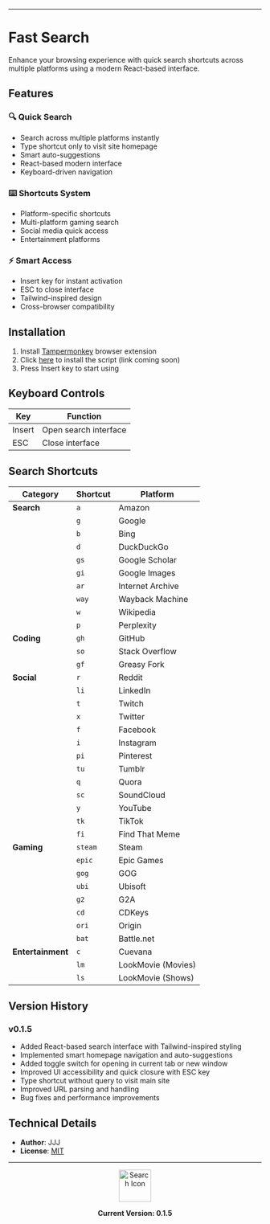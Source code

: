 
---
# Fast Search

Enhance your browsing experience with quick search shortcuts across multiple platforms using a modern React-based interface.

## Features

### 🔍 Quick Search
- Search across multiple platforms instantly
- Type shortcut only to visit site homepage
- Smart auto-suggestions
- React-based modern interface
- Keyboard-driven navigation

### ⌨️ Shortcuts System
- Platform-specific shortcuts
- Multi-platform gaming search
- Social media quick access
- Entertainment platforms

### ⚡ Smart Access
- Insert key for instant activation
- ESC to close interface
- Tailwind-inspired design
- Cross-browser compatibility

## Installation

1. Install [Tampermonkey](https://www.tampermonkey.net/) browser extension
2. Click [here](#) to install the script (link coming soon)
3. Press Insert key to start using

## Keyboard Controls

| Key | Function |
|-----|----------|
| Insert | Open search interface |
| ESC | Close interface |

## Search Shortcuts

| Category | Shortcut | Platform |
|----------|----------|-----------|
| **Search** | `a` | Amazon |
| | `g` | Google |
| | `b` | Bing |
| | `d` | DuckDuckGo |
| | `gs` | Google Scholar |
| | `gi` | Google Images |
| | `ar` | Internet Archive |
| | `way` | Wayback Machine |
| | `w` | Wikipedia |
| | `p` | Perplexity |
| **Coding** | `gh` | GitHub |
| | `so` | Stack Overflow |
| | `gf` | Greasy Fork |
| **Social** | `r` | Reddit |
| | `li` | LinkedIn |
| | `t` | Twitch |
| | `x` | Twitter |
| | `f` | Facebook |
| | `i` | Instagram |
| | `pi` | Pinterest |
| | `tu` | Tumblr |
| | `q` | Quora |
| | `sc` | SoundCloud |
| | `y` | YouTube |
| | `tk` | TikTok |
| | `fi` | Find That Meme |
| **Gaming** | `steam` | Steam |
| | `epic` | Epic Games |
| | `gog` | GOG |
| | `ubi` | Ubisoft |
| | `g2` | G2A |
| | `cd` | CDKeys |
| | `ori` | Origin |
| | `bat` | Battle.net |
| **Entertainment** | `c` | Cuevana |
| | `lm` | LookMovie (Movies) |
| | `ls` | LookMovie (Shows) |

## Version History

### v0.1.5
- Added React-based search interface with Tailwind-inspired styling
- Implemented smart homepage navigation and auto-suggestions
- Added toggle switch for opening in current tab or new window
- Improved UI accessibility and quick closure with ESC key
- Type shortcut without query to visit main site
- Improved URL parsing and handling
- Bug fixes and performance improvements

## Technical Details

- **Author**: JJJ
- **License**: [MIT](https://choosealicense.com/licenses/mit/)

---

<div align="center">
<img src="https://th.bing.com/th/id/OUG.FC606EBD21BF6D1E0D5ABF01EACD594E?rs=1&pid=ImgDetMain" alt="Search Icon" width="64">

**Current Version: 0.1.5**
</div>

